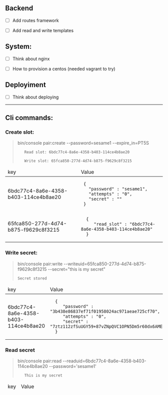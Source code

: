 
## Backend

- [ ] Add routes framework
- [ ] Add read and write templates


## System:

- [ ] Think about nginx
- [ ] How to provision a centos (needed vagrant to try)


## Deployiment

- [ ] Think about deploying

----

## Cli commands:


### Create slot:                                                                                                                                    

> bin/console pair:create --password=sesame1 --expire_in=PT5S
> 
>        Read slot: 6bdc77c4-8a6e-4358-b403-114ce4b8ae20
>
>        Write slot: 65fca850-277d-4d74-b875-f9629c8f3215

<table>
  <thead>
    <td>key</td>
    <td>Value</td>
  </thead>

  <tr>
    <td>6bdc77c4-8a6e-4358-b403-114ce4b8ae20</td>
    <td>
       
     {
       "password" : "sesame1",
       "attempts" : "0",
       "secret" : ""
     }
        
   </td>
  </tr>
  <tr>
    <td>65fca850-277d-4d74-b875-f9629c8f3215</td>
    <td>
       
      {
         "read_slot" : "6bdc77c4-8a6e-4358-b403-114ce4b8ae20"
      }
        
   </td>
  </tr>
 </table>

### Write secret:

> bin/console pair:write --writeuid=65fca850-277d-4d74-b875-f9629c8f3215 --secret="this is my secret"
>
>     Secret stored

<table>
  <thead>
    <td>key</td>
    <td>Value</td>
  </thead>

  <tr>
    <td>6bdc77c4-8a6e-4358-b403-114ce4b8ae20</td>
    <td>
       
      {
         "password" : "3b438e86837ef71f01958024ac971aeae725cf70",
         "attempts" : "0",
         "secret" : "7ztz112zfSuUGY59+87vZNpQVC1OPN5Dm5r60dx6AME="
      }
        
   </td>
  </tr>
 </table>


### Read secret

> bin/console pair:read --readuid=6bdc77c4-8a6e-4358-b403-114ce4b8ae20 --password='sesame1'
>
>        This is my secret

<table>
  <thead>
    <td>key</td>
    <td>Value</td>
  </thead>
 </table>
